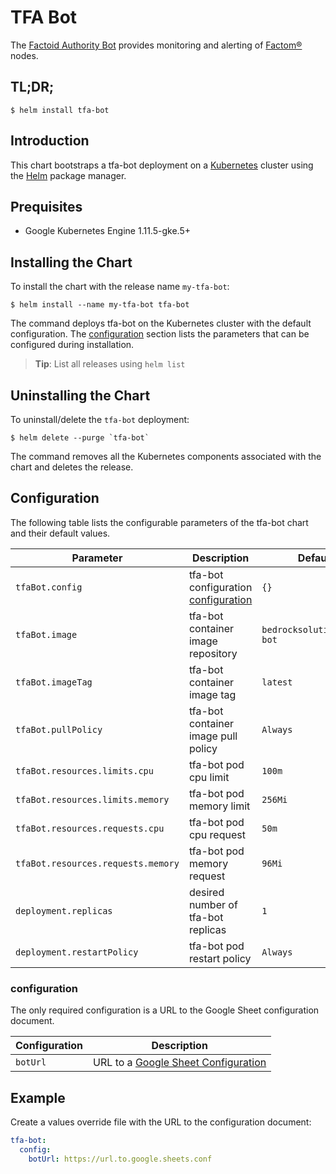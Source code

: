 # TFA Bot

The [Factoid Authority Bot](https://git.factoid.org/TFA/TFA-Bot) provides monitoring and alerting of [Factom®](https://www.factomprotocol.org/) nodes.

## TL;DR;

```console
$ helm install tfa-bot
```

## Introduction

This chart bootstraps a tfa-bot deployment on a [Kubernetes](https://kubernetes.io) cluster using the [Helm](https://helm.sh) package manager.

## Prequisites

- Google Kubernetes Engine 1.11.5-gke.5+

## Installing the Chart

To install the chart with the release name `my-tfa-bot`:

```console
$ helm install --name my-tfa-bot tfa-bot
```

The command deploys tfa-bot on the Kubernetes cluster with the default configuration. The [configuration](#configuration) section lists the parameters that can be configured during installation.

> **Tip**: List all releases using `helm list`

## Uninstalling the Chart

To uninstall/delete the `tfa-bot` deployment:

```console
$ helm delete --purge `tfa-bot`
```

The command removes all the Kubernetes components associated with the chart and deletes the release.

## Configuration

The following table lists the configurable parameters of the tfa-bot chart and their default values.

| Parameter                          | Description                                           | Default                    |
| ---------------------------------- | ----------------------------------------------------- | -------------------------- |
| `tfaBot.config`                    | tfa-bot configuration [configuration](#configuration) | `{}`                       |
| `tfaBot.image`                     | tfa-bot container image repository                    | `bedrocksolutions/tfa-bot` |
| `tfaBot.imageTag`                  | tfa-bot container image tag                           | `latest`                   |
| `tfaBot.pullPolicy`                | tfa-bot container image pull policy                   | `Always`                   |
| `tfaBot.resources.limits.cpu`      | tfa-bot pod cpu limit                                 | `100m`                     |
| `tfaBot.resources.limits.memory`   | tfa-bot pod memory limit                              | `256Mi`                    |
| `tfaBot.resources.requests.cpu`    | tfa-bot pod cpu request                               | `50m`                      |
| `tfaBot.resources.requests.memory` | tfa-bot pod memory request                            | `96Mi`                     |
| `deployment.replicas`              | desired number of tfa-bot replicas                    | `1`                        |
| `deployment.restartPolicy`         | tfa-bot pod restart policy                            | `Always`                   |

### configuration

The only required configuration is a URL to the Google Sheet configuration document.

| Configuration | Description                                                                                                                                    |
| ------------- | ---------------------------------------------------------------------------------------------------------------------------------------------- |
| `botUrl`      | URL to a [Google Sheet Configuration](https://docs.google.com/spreadsheets/d/19SLbCQLFKpkSaZ88SAmN_Mg8L8M-TkiB67TJD67lNQA/edit#gid=1278680573) |

## Example

Create a values override file with the URL to the configuration document:

```yaml
tfa-bot:
  config:
    botUrl: https://url.to.google.sheets.conf
```
